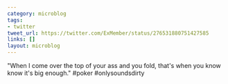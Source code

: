 ```yaml
---
category: microblog
tags:
- twitter
tweet_url: https://twitter.com/ExMember/status/276531880751427585
links: []
layout: microblog
---
```

"When I come over the top of your ass and you fold, that's when you know know it's big enough." #poker #onlysoundsdirty
